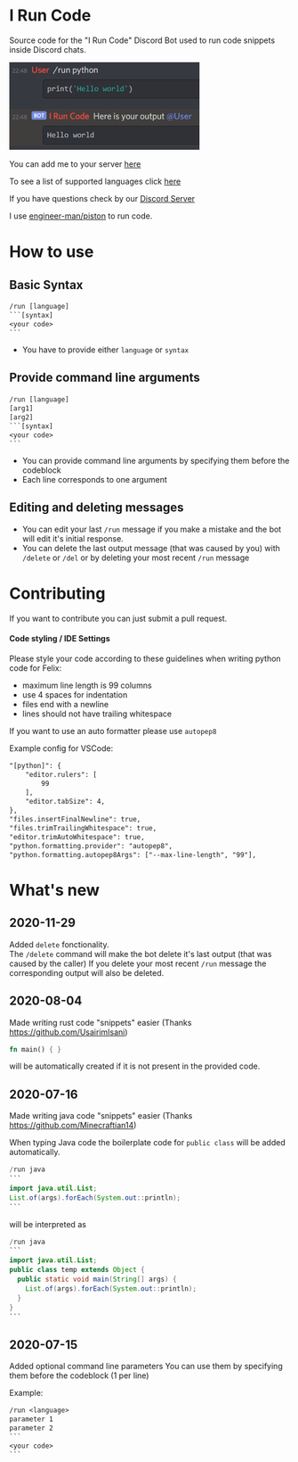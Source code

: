 # I Run Code

Source code for the "I Run Code" Discord Bot used to run code snippets inside Discord chats.

![helloworld picture](helloworld.png)

You can add me to your server [here](https://emkc.org/run) 

To see a list of supported languages click [here](https://github.com/engineer-man/piston-bot/blob/master/src/cogs/run.py#L29)

If you have questions check by our [Discord Server](https://discord.com/invite/engineerman)

I use [engineer-man/piston](https://github.com/engineer-man/piston) to run code.

# How to use
## Basic Syntax

````
/run [language]
```[syntax]
<your code>
```
````

* You have to provide either `language` or `syntax`

## Provide command line arguments
````
/run [language]
[arg1]
[arg2]
```[syntax]
<your code>
```
````
* You can provide command line arguments by specifying them before the codeblock
* Each line corresponds to one argument

## Editing and deleting messages
+ You can edit your last `/run` message if you make a mistake and the bot will edit it's initial response.  
+ You can delete the last output message (that was caused by you) with `/delete` or `/del` or by deleting your most recent `/run` message

# Contributing
If you want to contribute you can just submit a pull request.
#### Code styling / IDE Settings
Please style your code according to these guidelines when writing python code for Felix:
* maximum line length is 99 columns 
* use 4 spaces for indentation
* files end with a newline 
* lines should not have trailing whitespace

If you want to use an auto formatter please use `autopep8`

Example config for VSCode:
```
"[python]": {
    "editor.rulers": [
        99
    ],
    "editor.tabSize": 4,
},
"files.insertFinalNewline": true,
"files.trimTrailingWhitespace": true,
"editor.trimAutoWhitespace": true,
"python.formatting.provider": "autopep8",
"python.formatting.autopep8Args": ["--max-line-length", "99"],
```


# What's new

## 2020-11-29
Added `delete` fonctionality.  
The `/delete` command will make the bot delete it's last output (that was caused by the caller)
If you delete your most recent `/run` message the corresponding output will also be deleted.

## 2020-08-04
Made writing rust code "snippets" easier (Thanks https://github.com/UsairimIsani)
```rust
fn main() { }
```
will be automatically created if it is not present in the provided code.

## 2020-07-16
Made writing java code "snippets" easier (Thanks https://github.com/Minecraftian14)

When typing Java code the boilerplate code for `public class` will be added automatically.
````java
/run java
```
import java.util.List;
List.of(args).forEach(System.out::println);
```
````
will be interpreted as
````java
/run java
```
import java.util.List;
public class temp extends Object {
  public static void main(String[] args) {
    List.of(args).forEach(System.out::println);
  }
}
```
````


## 2020-07-15
Added optional command line parameters
You can use them by specifying them before the codeblock (1 per line)  

Example:
````
/run <language>
parameter 1
parameter 2
```
<your code>
```
````
